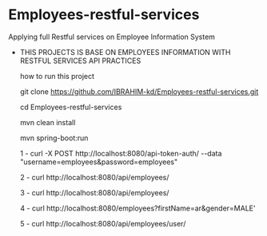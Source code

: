 # Employees-restful-services
Applying full Restful services on Employee Information System 

- THIS PROJECTS IS BASE ON EMPLOYEES INFORMATION WITH RESTFUL SERVICES API PRACTICES 

  how to run this project
  
  git clone https://github.com/IBRAHIM-kd/Employees-restful-services.git
  
  cd Employees-restful-services
  
  mvn clean install
  
  mvn spring-boot:run 
  
  
  1  -  curl -X POST http://localhost:8080/api-token-auth/ --data 
        "username=employees&password=employees"
		

  2  -  curl  http://localhost:8080/api/employees/	
  
  
  3  -  curl  http://localhost:8080/api/employees/	
  
  
  4  -  curl  http://localhost:8080/employees?firstName=ar&gender=MALE'
  
  
  5  -  curl  http://localhost:8080/api/employees/user/